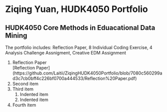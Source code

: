 # Ziqing Yuan, HUDK4050 Portfolio
## HUDK4050 Core Methods in Eduacational Data Mining
The portfolio includes: Reflection Paper, 8 Individual Coding Exercise, 4 Analysis Challenge Assnigment, Creative EDM Assignment
<ol>
  <li>Reflection Paper</li> [Reflection Paper] (https://github.com/Laitii/ZiqingHUDK4050Portfolio/blob/7080c560299ad3c7cb0bff4c226bf0700a444533/Reflection%20Paper.pdf)
  <li>Second item</li>
  <li>Third item
    <ol>
      <li>Indented item</li>
      <li>Indented item</li>
    </ol>
  </li>
  <li>Fourth item</li>
</ol>
